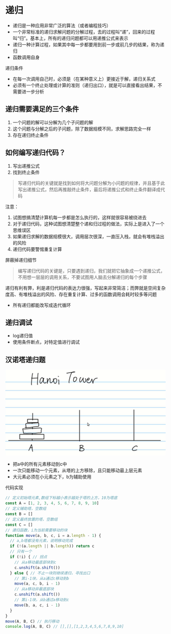# 递归

- 递归是一种应用非常广泛的算法（或者编程技巧）
- 一个非常标准的递归求解问题的分解过程，去的过程叫“递”，回来的过程叫“归”。基本上，所有的递归问题都可以用递推公式来表示
- 递归一种计算过程，如果其中每一步都要用到前一步或前几步的结果，称为递归
- 函数调用自身

递归条件

- 在每一次调用自己时，必须是（在某种意义上）更接近于解，递归关系式
- 必须有一个终止处理或计算的准则（递归出口），就是可以直接看出结果，不需要进一步分析

## 递归需要满足的三个条件

1. 一个问题的解可以分解为几个子问题的解
2. 这个问题与分解之后的子问题，除了数据规模不同，求解思路完全一样
3. 存在递归终止条件

## 如何编写递归代码？

1. 写出递推公式
2. 找到终止条件

> 写递归代码的关键就是找到如何将大问题分解为小问题的规律，并且基于此写出递推公式，然后再推敲终止条件，最后将递推公式和终止条件翻译成代码

注意：

1. 试图想搞清楚计算机每一步都是怎么执行的，这样就很容易被绕进去
2. 对于递归代码，这种试图想清楚整个递和归过程的做法，实际上是进入了一个思维误区
3. 如果递归求解的数据规模很大，调用层次很深，一直压入栈，就会有堆栈溢出的风险
4. 递归代码要警惕重复计算

屏蔽掉递归细节

> 编写递归代码的关键是，只要遇到递归，我们就把它抽象成一个递推公式，不用想一层层的调用关系，不要试图用人脑去分解递归的每个步骤

递归有利有弊，利是递归代码的表达力很强，写起来非常简洁；而弊就是空间复杂度高、有堆栈溢出的风险、存在重复计算、过多的函数调用会耗时较多等问题

- 所有递归都能改写成迭代循环

## 递归调试

- log递归值
- 使用条件断点，对特定值进行调试

## 汉诺塔递归题

![汉诺塔](./img/9.png)

- 把a中的所有元素移动到c中
- 一次只能移动一个元素，从塔的上方移除，且只能移动最上层元素
- 大元素必须在小元素之下，b为辅助使用

代码实现

```js 汉诺塔
// 定义初始塔元素,数组下标越小表示越处于塔的上方，10为塔底
const A = [1, 2, 3, 4, 5, 6, 7, 8, 9, 10]
// 定义辅助塔，空数组
const B = []
// 定义最终放置的塔，空数组
const C = []
// 递归函数，i为当前需要移动的块
function move(a, b, c, i = a.length - 1) {
  // a,b塔都没有元素，说明移动完成
  if (!(a.length || b.length)) return c
  // 只有一个
  if (!i) { // 拐点
    // 从a移动最底部块到c
    c.unshift(a.shift())
  } else { // 不止一块则继续递归，寻找出口
    // 第i-1块，从a通过c移动到b
    move(a, c, b, i - 1)
    // 从a移动非最底部块
    c.unshift(a.shift())
    // 第i-1块，从b通过a移动到c
    move(b, a, c, i - 1)
  }
}
move(A, B, C) // 执行移动
console.log(A, B, C) // [],[],[1,2,3,4,5,6,7,8,9,10]
```